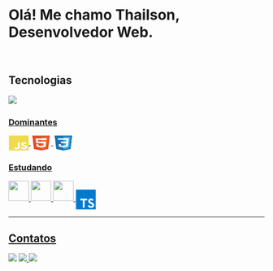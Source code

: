 <div>
  <h1>Olá! Me chamo Thailson, 
  <br>
  Desenvolvedor Web.</h1>
</div>


<div style="display: inline_block"><br>

  <h2>Tecnologias</h2>
  
  <a href="https://github.com/thailsonbezerra">
  <img height="180em" src="https://github-readme-stats.vercel.app/api/top-langs/?username=thailsonbezerra&layout=compact&langs_count=7&theme=dracula"/>

  <h3>Dominantes </h3>
  <img align="center" height="30" width="40" src="https://raw.githubusercontent.com/devicons/devicon/master/icons/javascript/javascript-plain.svg">
  <img align="center" height="30" width="40" src="https://raw.githubusercontent.com/devicons/devicon/master/icons/html5/html5-original.svg">
  <img align="center" height="30" width="40" src="https://raw.githubusercontent.com/devicons/devicon/master/icons/css3/css3-original.svg">
  <h3>Estudando </h3>
  <img height="40" width="40" src="https://cdn.jsdelivr.net/gh/devicons/devicon/icons/php/php-original.svg" />
  <img height="40" width="40" src="https://cdn.jsdelivr.net/gh/devicons/devicon/icons/cakephp/cakephp-original.svg" />
  <img height="40" width="40" src="https://cdn.jsdelivr.net/gh/devicons/devicon/icons/bootstrap/bootstrap-original.svg" />
  <img height="40" width="40" align="center" alt="Th-Ts" height="30" width="40" src="https://raw.githubusercontent.com/devicons/devicon/master/icons/typescript/typescript-plain.svg">
</div>

<hr>

<div>

  <h2>Contatos</h2>

  <a href="https://www.linkedin.com/in/thailsonbezerra" target="_blank"><img src="https://img.shields.io/badge/-LinkedIn-%230077B5?style=for-the-badge&logo=linkedin&logoColor=white" target="_blank"></a> 
  <a href = "mailto:thailsonbezerra@outlook.com"><img src="https://img.shields.io/badge/-Gmail-%23333?style=for-the-badge&logo=gmail&logoColor=white" target="_blank">     </a>
  <a href="https://instagram.com/thailson.lima" target="_blank"><img src="https://img.shields.io/badge/-Instagram-%23E4405F?style=for-the-badge&logo=instagram&logoColor=white" target="_blank"></a>

</div>
